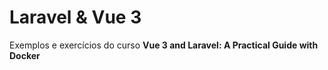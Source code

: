 # Laravel & Vue 3
Exemplos e exercícios do curso <b>Vue 3 and Laravel: A Practical Guide with Docker</b>

